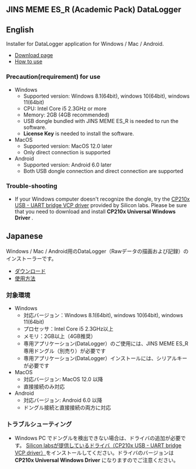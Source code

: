 ## JINS MEME ES_R (Academic Pack) DataLogger

## English

Installer for DataLogger application for Windows / Mac / Android.

- [Download page](https://github.com/jins-meme/ES_R-DataLogger/releases)
- [How to use](https://jins-meme.github.io/apdoc/en/)

### Precaution(requirement) for use<br>

- Windows
  - Supported version: Windows 8.1(64bit), windows 10(64bit), windows 11(64bit)
  - CPU: Intel Core i5 2.3GHz or more
  - Memory: 2GB (4GB recommended)
  - USB dongle bundled with JINS MEME ES_R is needed to run the software.
  - **License Key** is needed to install the software.
- MacOS
  - Supported version: MacOS 12.0 later
  - Only direct connection is supported
- Android
  - Supported version: Android 6.0 later
  - Both USB dongle connection and direct connection are supported

### Trouble-shooting

- If your Windows computer doesn't recognize the dongle, try the [CP210x USB - UART bridge VCP driver](https://www.silabs.com/developers/usb-to-uart-bridge-vcp-drivers) provided by Silicon labs. Please be sure that you need to download and install **CP210x Universal Windows Driver** .

## Japanese

Windows / Mac / Android用のDataLogger（Rawデータの描画および記録）のインストーラーです。

- [ダウンロード](https://github.com/jins-meme/ES_R-DataLogger/releases)
- [使用方法](https://jins-meme.github.io/apdoc/)

### 対象環境

- Windows
  - 対応バージョン：Windows 8.1(64bit), windows 10(64bit), windows 11(64bit)
  - プロセッサ：Intel Core i5 2.3GHz以上
  - メモリ：2GB以上（4GB推奨）
  - 専用アプリケーション(DataLogger）のご使用には、JINS MEME ES_R専用ドングル（別売り）が必要です
  - 専用アプリケーション(DataLogger）インストールには、シリアルキーが必要です
- MacOS
  - 対応バージョン: MacOS 12.0 以降
  - 直接接続のみ対応
- Android
  - 対応バージョン: Android 6.0 以降
  - ドングル接続と直接接続の両方に対応
  
### トラブルシューティング

- Windows PC でドングルを検出できない場合は、ドライバの追加が必要です。 [Silicon labsが提供しているドライバ（CP210x USB - UART bridge VCP driver）](https://jp.silabs.com/developers/usb-to-uart-bridge-vcp-drivers)をインストールしてください。ドライバのバージョンは **CP210x Universal Windows Driver** になりますのでご注意ください。
